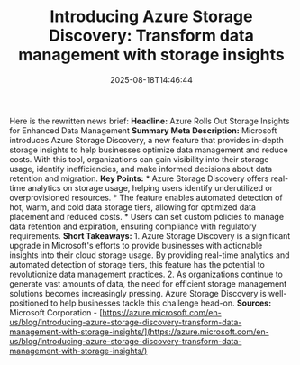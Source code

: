 ﻿---
title: "Introducing Azure Storage Discovery: Transform data management with storage insights"
date: "2025-08-18T14:46:44"
category: "Markets"
summary: ""
slug: "introducing azure storage discovery transform data managemen"
source_urls:
  - "https://azure.microsoft.com/en-us/blog/introducing-azure-storage-discovery-transform-data-management-with-storage-insights/"
seo:
  title: "Introducing Azure Storage Discovery: Transform data management with storage insights | Hash n Hedge"
  description: ""
  keywords: ["news", "markets", "brief"]
---
Here is the rewritten news brief:  **Headline:** Azure Rolls Out Storage Insights for Enhanced Data Management  **Summary Meta Description:** Microsoft introduces Azure Storage Discovery, a new feature that provides in-depth storage insights to help businesses optimize data management and reduce costs. With this tool, organizations can gain visibility into their storage usage, identify inefficiencies, and make informed decisions about data retention and migration.  **Key Points:**  * Azure Storage Discovery offers real-time analytics on storage usage, helping users identify underutilized or overprovisioned resources. * The feature enables automated detection of hot, warm, and cold data storage tiers, allowing for optimized data placement and reduced costs. * Users can set custom policies to manage data retention and expiration, ensuring compliance with regulatory requirements.  **Short Takeaways:**  1. Azure Storage Discovery is a significant upgrade in Microsoft's efforts to provide businesses with actionable insights into their cloud storage usage. By providing real-time analytics and automated detection of storage tiers, this feature has the potential to revolutionize data management practices. 2. As organizations continue to generate vast amounts of data, the need for efficient storage management solutions becomes increasingly pressing. Azure Storage Discovery is well-positioned to help businesses tackle this challenge head-on.  **Sources:** Microsoft Corporation - [https://azure.microsoft.com/en-us/blog/introducing-azure-storage-discovery-transform-data-management-with-storage-insights/](https://azure.microsoft.com/en-us/blog/introducing-azure-storage-discovery-transform-data-management-with-storage-insights/) 
